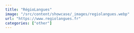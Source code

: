 ```yaml
---
title: "RégioLangues"
image: "/src/content/showcase/_images/regiolangues.webp"
url: "https://www.regiolangues.fr"
categories: ["other"]
---
```

